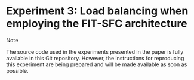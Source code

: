 # Experiment 3: Load balancing when employing the FIT-SFC architecture

> [!NOTE] 
> The source code used in the experiments presented in the paper is fully available in this Git repository.
> However, the instructions for reproducing this experiment are being prepared and will be made available as soon as possible.
